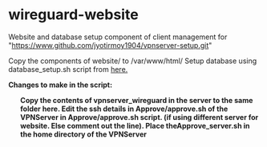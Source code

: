 # wireguard-website
Website and database setup component of client management for "https://www.github.com/jyotirmoy1904/vpnserver-setup.git"

Copy the components of website/ to /var/www/html/
Setup database using database_setup.sh script from 
<a href="https://github.com/jyotirmoy1904/vpnserver-setup/blob/master/database_setup.sh"> here. </a>
 
<b>
  Changes to make in the script:
        <ul>
         <l1>Copy the contents of vpnserver_wireguard in the server to the same folder here.
         <l2>Edit the ssh details in Approve/approve.sh of the VPNServer in Approve/approve.sh script. (if using different server for website. Else comment out the line).
         <l3>Place theApprove_server.sh in the home directory of the VPNServer
          </ul>
